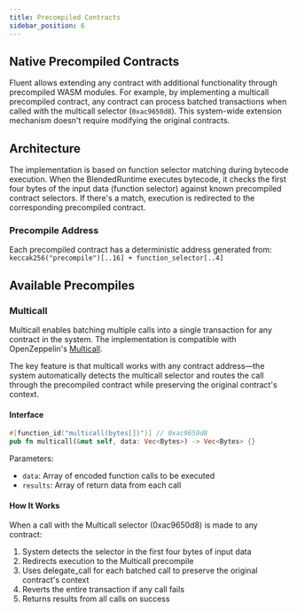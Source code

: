 ```yaml
---
title: Precompiled Contracts
sidebar_position: 6
---
```

Native Precompiled Contracts
---

Fluent allows extending any contract with additional functionality through precompiled WASM modules.
For example, by implementing a multicall precompiled contract,
any contract can process batched transactions when called with the multicall selector
(`0xac9650d8`).
This system-wide extension mechanism doesn't require modifying the original contracts.

## Architecture

The implementation is based on function selector matching during bytecode execution.
When the BlendedRuntime executes bytecode,
it checks the first four bytes of the input data (function selector) against known precompiled contract selectors.
If there's a match, execution is redirected to the corresponding precompiled contract.

### Precompile Address

Each precompiled contract has a deterministic address generated from: `keccak256("precompile")[..16] + function_selector[..4]`

## Available Precompiles

### Multicall

Multicall enables batching multiple calls into a single transaction for any contract in the system.
The implementation is compatible with OpenZeppelin's [Multicall](https://github.com/OpenZeppelin/openzeppelin-contracts/blob/master/contracts/utils/Multicall.sol).

The key feature is
that multicall works with any contract address—the system automatically detects the multicall selector
and routes the call through the precompiled contract while preserving the original contract's context.

#### Interface

```rust
#[function_id("multicall(bytes[])")] // 0xac9650d8 
pub fn multicall(&mut self, data: Vec<Bytes>) -> Vec<Bytes> {}
```

Parameters:

- `data`: Array of encoded function calls to be executed
- `results`: Array of return data from each call

#### How It Works

When a call with the Multicall selector (0xac9650d8) is made to any contract:

1. System detects the selector in the first four bytes of input data
2. Redirects execution to the Multicall precompile
3. Uses delegate_call for each batched call to preserve the original contract's context
4. Reverts the entire transaction if any call fails
5. Returns results from all calls on success
